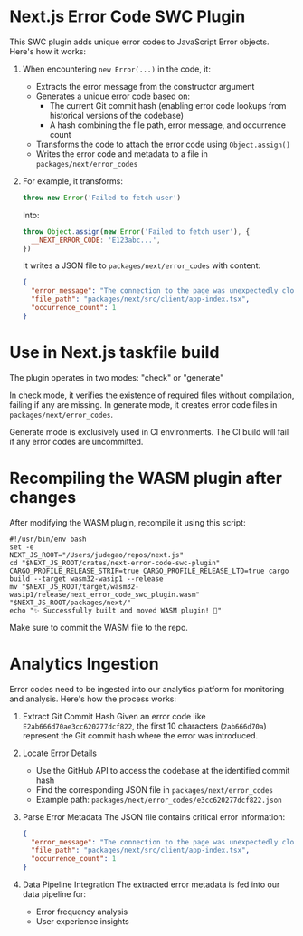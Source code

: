 # Next.js Error Code SWC Plugin

This SWC plugin adds unique error codes to JavaScript Error objects. Here's how it works:

1. When encountering `new Error(...)` in the code, it:

   - Extracts the error message from the constructor argument
   - Generates a unique error code based on:
     - The current Git commit hash (enabling error code lookups from historical versions of the codebase)
     - A hash combining the file path, error message, and occurrence count
   - Transforms the code to attach the error code using `Object.assign()`
   - Writes the error code and metadata to a file in `packages/next/error_codes`

2. For example, it transforms:

   ```js
   throw new Error('Failed to fetch user')
   ```

   Into:

   ```js
   throw Object.assign(new Error('Failed to fetch user'), {
     __NEXT_ERROR_CODE: 'E123abc...',
   })
   ```

   It writes a JSON file to `packages/next/error_codes` with content:

   ```json
   {
     "error_message": "The connection to the page was unexpectedly closed, possibly due to the stop button being clicked, loss of Wi-Fi, or an unstable internet connection.",
     "file_path": "packages/next/src/client/app-index.tsx",
     "occurrence_count": 1
   }
   ```

# Use in Next.js taskfile build

The plugin operates in two modes: "check" or "generate"

In check mode, it verifies the existence of required files without compilation, failing if any are missing.
In generate mode, it creates error code files in `packages/next/error_codes`.

Generate mode is exclusively used in CI environments. The CI build will fail if any error codes are uncommitted.

# Recompiling the WASM plugin after changes

After modifying the WASM plugin, recompile it using this script:

```
#!/usr/bin/env bash
set -e
NEXT_JS_ROOT="/Users/judegao/repos/next.js"
cd "$NEXT_JS_ROOT/crates/next-error-code-swc-plugin"
CARGO_PROFILE_RELEASE_STRIP=true CARGO_PROFILE_RELEASE_LTO=true cargo build --target wasm32-wasip1 --release
mv "$NEXT_JS_ROOT/target/wasm32-wasip1/release/next_error_code_swc_plugin.wasm" "$NEXT_JS_ROOT/packages/next/"
echo "✨ Successfully built and moved WASM plugin! 🚀"
```

Make sure to commit the WASM file to the repo.

# Analytics Ingestion

Error codes need to be ingested into our analytics platform for monitoring and analysis. Here's how the process works:

1. Extract Git Commit Hash
   Given an error code like `E2ab666d70ae3cc620277dcf822`, the first 10 characters (`2ab666d70a`) represent the Git commit hash where the error was introduced.

2. Locate Error Details

   - Use the GitHub API to access the codebase at the identified commit hash
   - Find the corresponding JSON file in `packages/next/error_codes`
   - Example path: `packages/next/error_codes/e3cc620277dcf822.json`

3. Parse Error Metadata
   The JSON file contains critical error information:

   ```json
   {
     "error_message": "The connection to the page was unexpectedly closed, possibly due to the stop button being clicked, loss of Wi-Fi, or an unstable internet connection.",
     "file_path": "packages/next/src/client/app-index.tsx",
     "occurrence_count": 1
   }
   ```

4. Data Pipeline Integration
   The extracted error metadata is fed into our data pipeline for:
   - Error frequency analysis
   - User experience insights
